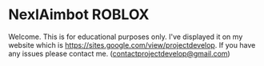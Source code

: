# NexlAimbot ROBLOX

Welcome. This is for educational purposes only. I've displayed it on my website which is https://sites.google.com/view/projectdevelop. If you have any issues please contact me. (contactprojectdevelop@gmail.com)
